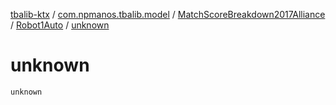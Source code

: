 [tbalib-ktx](../../../index.md) / [com.npmanos.tbalib.model](../../index.md) / [MatchScoreBreakdown2017Alliance](../index.md) / [Robot1Auto](index.md) / [unknown](./unknown.md)

# unknown

`unknown`